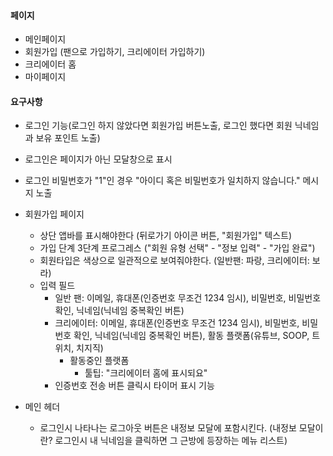 #### 페이지

- 메인페이지
- 회원가입 (팬으로 가입하기, 크리에이터 가입하기)
- 크리에이터 홈
- 마이페이지

#### 요구사항

- 로그인 기능(로그인 하지 않았다면 회원가입 버튼노출, 로그인 했다면 회원 닉네임과 보유 포인트 노출)
- 로그인은 페이지가 아닌 모달창으로 표시
- 로그인 비밀번호가 "1"인 경우 "아이디 혹은 비밀번호가 일치하지 않습니다." 메시지 노출
- 회원가입 페이지

  - 상단 앱바를 표시해야한다 (뒤로가기 아이콘 버튼, "회원가입" 텍스트)
  - 가입 단계 3단계 프로그레스 ("회원 유형 선택" - "정보 입력" - "가입 완료")
  - 회원타입은 색상으로 일관적으로 보여줘야한다. (일반팬: 파랑, 크리에이터: 보라)
  - 입력 필드
    - 일반 팬: 이메일, 휴대폰(인증번호 무조건 1234 임시), 비밀번호, 비밀번호 확인, 닉네임(닉네임 중복확인 버튼)
    - 크리에이터: 이메일, 휴대폰(인증번호 무조건 1234 임시), 비밀번호, 비밀번호 확인, 닉네임(닉네임 중복확인 버튼), 활동 플랫폼(유튜브, SOOP, 트위치, 치지직)
      - 활동중인 플랫폼
        - 툴팁: "크리에이터 홈에 표시되요"
    - 인증번호 전송 버튼 클릭시 타이머 표시 기능

- 메인 헤더
  - 로그인시 나타나는 로그아웃 버튼은 내정보 모달에 포함시킨다. (내정보 모달이란? 로그인시 내 닉네임을 클릭하면 그 근방에 등장하는 메뉴 리스트)
